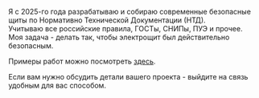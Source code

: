 Я с 2025-го года разрабатываю и собираю современные безопасные щиты по Нормативно Технической Документации (НТД).  
Учитываю все российские правила, ГОСТы, СНИПы, ПУЭ и прочее.  
Моя задача - делать так, чтобы электрощит был действительно безопасным.  

Примеры работ можно посмотреть [здесь](/projects).  

Если вам нужно обсудить детали вашего проекта - выйдите на связь удобным для вас способом.  
